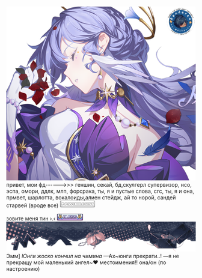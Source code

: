 ![image alt](https://github.com/jstt1n/-/blob/80670f7a92121e6f6cb4f5727cf60de501bcc333/68747470733a2f2f36342e6d656469612e74756d626c722e636f6d2f63656134376162316561633161653734616635346566343332623532346532372f3330...326138392d66322f73363430783936302f323637306636333730346233393833366339623332353236663464363266353361323338663632662e706e6a.png)
привет, мои фд------>>> геншин, секай, бд,скулгерл супервизор, нсо, эспа, омори, ддлк, млп, форсрака, ты, я и пустые слова, сгс, ты, я и она, прмвет, шарлотта, вокалоиды,алиен стейдж, ай то норой, сандей старвей (вроде все) 
![image](https://github.com/jstt1n/-/blob/5bb3b67a0cce4881801df40181524731b0947d5c/68747470733a2f2f66696c65732e636174626f782e6d6f652f76386c7a73642e676966.gif)

зовите меня тин ›.‹ 
![image](https://github.com/jstt1n/-/blob/5c832c053fa0e985150b27fb44d6c33f4a2e24a0/68747470733a2f2f36342e6d656469612e74756d626c722e636f6d2f36626330643330613138383334326132303038323465316634666230613039362f6563...36312d39352f7337357837355f63312f313838303939663230616233643832356333383632663763353930366662366534303966333535612e67696676.gif)
![image](https://github.com/jstt1n/-/blob/e0a708a52b617d1ccbd9ddcb9904279667b9d115/68747470733a2f2f36342e6d656469612e74756d626c722e636f6d2f38383662366634363233653738663365323530313562363464643832653838392f3339...38302d61322f733132383078313932302f633235373130333164363462313833653032356333613136393565316635633265653533643534622e706e6a.png)
Эмм] *Юнги жоско кoнчuл на чимина* —Ах~юнги прекрати..! —я не прекращу мой маленький ангел~❤
местоимения!!
она/он (по настроению)
